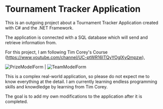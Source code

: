 # Tournament Tracker Application

This is an outgoing project about a Tournament Tracker Application created with C# and the .NET Framework.



The application is connected with a SQL database which will send and retrieve information from.



For this project, I am following Tim Corey's Course (https://www.youtube.com/channel/UC-ptWR16ITQyYOglXyQmpzw),

![PrizeModelForm](https://i.imgur.com/BaQYYvv.png) | ![TeamModelForm](https://i.imgur.com/XJDkPO4.png)


This is a complex real-world application, so please do not expect me to know everything at the detail. I am currently learning endless
programming skills and knowdledge by learning from Tim Corey.

The goal is to add my own modifications to the application after it is completed.
